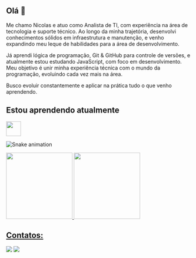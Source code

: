 ## Olá 👋

Me chamo Nicolas e atuo como Analista de TI, com experiência na área de tecnologia e suporte técnico. Ao longo da minha trajetória, desenvolvi conhecimentos sólidos em infraestrutura e manutenção, e venho expandindo meu leque de habilidades para a área de desenvolvimento.

Já aprendi lógica de programação, Git & GitHub para controle de versões, e atualmente estou estudando JavaScript, com foco em desenvolvimento. Meu objetivo é unir minha experiência técnica com o mundo da programação, evoluindo cada vez mais na área.

Busco evoluir constantemente e aplicar na prática tudo o que venho aprendendo.

## Estou aprendendo atualmente 
<img src="https://cdn.jsdelivr.net/gh/devicons/devicon@latest/icons/javascript/javascript-original.svg" width="40" height="40" />


![Snake animation](https://github.com/seu-usuário-aqui/nicolasma7heus/blob/output/github-contribution-grid-snake.svg)
<div>
  <a href="https://github.com/nicolasma7heus">
  <img loading="lazy" height="180em" src="https://github-readme-stats.vercel.app/api/top-langs/?username=nicolasma7heus&layout=compact&langs_count=7&theme=dracula"/>
  <img loading="lazy" height="180em" src="https://github-readme-stats.vercel.app/api?username=nicolasma7heus&show_icons=true&theme=dracula&include_all_commits=true&count_private=true"/>
</div>

## Contatos:
<div>
<a href = "mailto:nicolasma7heus@gmail.com"><img loading="lazy" src="https://img.shields.io/badge/Gmail-D14836?style=for-the-badge&logo=gmail&logoColor=white" target="_blank"></a>
<a href="https://www.linkedin.com/in/nicolas-matheus-a43761209/" target="_blank"><img loading="lazy" src="https://img.shields.io/badge/-LinkedIn-%230077B5?style=for-the-badge&logo=linkedin&logoColor=white" target="_blank"></a>   
</div>
          
